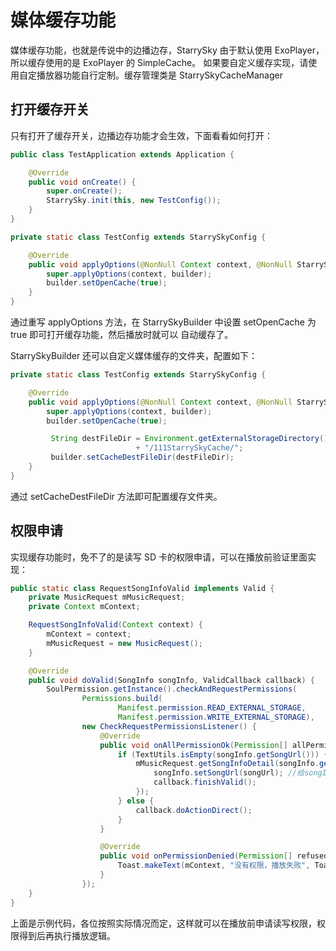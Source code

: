 # 媒体缓存功能


媒体缓存功能，也就是传说中的边播边存，StarrySky 由于默认使用 ExoPlayer，所以缓存使用的是 ExoPlayer 的 SimpleCache。
如果要自定义缓存实现，请使用自定播放器功能自行定制。缓存管理类是 StarrySkyCacheManager


## 打开缓存开关

只有打开了缓存开关，边播边存功能才会生效，下面看看如何打开：
```java
public class TestApplication extends Application {

    @Override
    public void onCreate() {
        super.onCreate();
        StarrySky.init(this, new TestConfig());
    }
}

private static class TestConfig extends StarrySkyConfig {

    @Override
    public void applyOptions(@NonNull Context context, @NonNull StarrySkyBuilder builder) {
        super.applyOptions(context, builder);
        builder.setOpenCache(true);
    }
}
```

通过重写 applyOptions 方法，在 StarrySkyBuilder 中设置 setOpenCache 为 true 即可打开缓存功能，然后播放时就可以
自动缓存了。

StarrySkyBuilder 还可以自定义媒体缓存的文件夹，配置如下：

```java
private static class TestConfig extends StarrySkyConfig {

    @Override
    public void applyOptions(@NonNull Context context, @NonNull StarrySkyBuilder builder) {
        super.applyOptions(context, builder);
        builder.setOpenCache(true);

         String destFileDir = Environment.getExternalStorageDirectory().getAbsolutePath()
                            + "/111StarrySkyCache/";
         builder.setCacheDestFileDir(destFileDir);
    }
}
```

通过 setCacheDestFileDir 方法即可配置缓存文件夹。


## 权限申请

实现缓存功能时，免不了的是读写 SD 卡的权限申请，可以在播放前验证里面实现：

```java
public static class RequestSongInfoValid implements Valid {
    private MusicRequest mMusicRequest;
    private Context mContext;

    RequestSongInfoValid(Context context) {
        mContext = context;
        mMusicRequest = new MusicRequest();
    }

    @Override
    public void doValid(SongInfo songInfo, ValidCallback callback) {
        SoulPermission.getInstance().checkAndRequestPermissions(
                Permissions.build(
                        Manifest.permission.READ_EXTERNAL_STORAGE,
                        Manifest.permission.WRITE_EXTERNAL_STORAGE),
                new CheckRequestPermissionsListener() {
                    @Override
                    public void onAllPermissionOk(Permission[] allPermissions) {
                        if (TextUtils.isEmpty(songInfo.getSongUrl())) {
                            mMusicRequest.getSongInfoDetail(songInfo.getSongId(), songUrl -> {
                                songInfo.setSongUrl(songUrl); //给songInfo设置Url
                                callback.finishValid();
                            });
                        } else {
                            callback.doActionDirect();
                        }
                    }

                    @Override
                    public void onPermissionDenied(Permission[] refusedPermissions) {
                        Toast.makeText(mContext, "没有权限，播放失败", Toast.LENGTH_SHORT).show();
                    }
                });
    }
}
```

上面是示例代码，各位按照实际情况而定，这样就可以在播放前申请读写权限，权限得到后再执行播放逻辑。